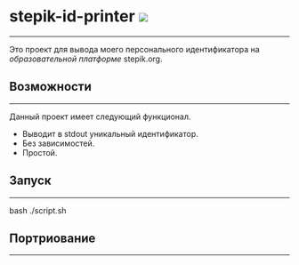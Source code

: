# stepik-id-printer ![](https://user-images.githubusercontent.com/31847553/202930136-cb3473eb-670b-4193-bc8e-3bc2f1933a0d.svg)

---

Это проект для вывода моего персонального идентификатора на *образовательной платформе* stepik.org.

## Возможности

---

Данный проект имеет следующий функционал.
- Выводит в stdout уникальный идентификатор.
- Без зависимостей.
- Простой.

## Запуск
---

bash ./script.sh

## Портриование
---
